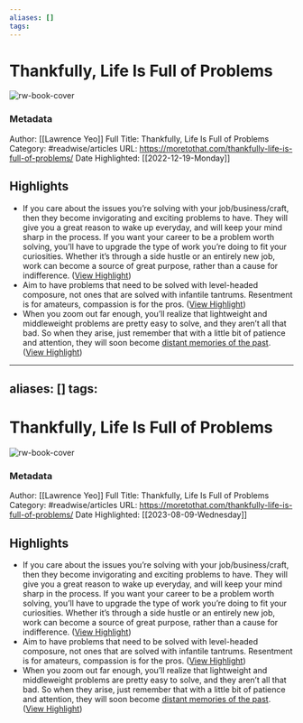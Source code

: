 ```yaml
---
aliases: []
tags:
---
```

# Thankfully, Life Is Full of Problems

![rw-book-cover](https://moretothat.com/wp-content/uploads/2019/10/Z02-Featured-Image-FB-1200x628-1.png)
### Metadata
Author: [[Lawrence Yeo]]
Full Title: Thankfully, Life Is Full of Problems
Category: #readwise/articles
URL: https://moretothat.com/thankfully-life-is-full-of-problems/
Date Highlighted: [[2022-12-19-Monday]]

## Highlights
- If you care about the issues you’re solving with your job/business/craft, then they become invigorating and exciting problems to have. They will give you a great reason to wake up everyday, and will keep your mind sharp in the process.
  If you want your career to be a problem worth solving, you’ll have to upgrade the type of work you’re doing to fit your curiosities. Whether it’s through a side hustle or an entirely new job, work can become a source of great purpose, rather than a cause for indifference. ([View Highlight](https://read.readwise.io/read/01gmnh763v7fp2dzbxy7rwdg4d))
- Aim to have problems that need to be solved with level-headed composure, not ones that are solved with infantile tantrums.
  Resentment is for amateurs, compassion is for the pros. ([View Highlight](https://read.readwise.io/read/01gmngzac847r4q9cx66gz0dbp))
- When you zoom out far enough, you’ll realize that lightweight and middleweight problems are pretty easy to solve, and they aren’t all that bad. So when they arise, just remember that with a little bit of patience and attention, they will soon become [distant memories of the past](https://moretothat.com/memory-is-fact-and-feeling/). ([View Highlight](https://read.readwise.io/read/01gmnh55sab05xesr0xtqadev8))
---
aliases: []
tags:
---
# Thankfully, Life Is Full of Problems

![rw-book-cover](https://moretothat.com/wp-content/uploads/2019/10/Z02-Featured-Image-FB-1200x628-1.png)
### Metadata
Author: [[Lawrence Yeo]]
Full Title: Thankfully, Life Is Full of Problems
Category: #readwise/articles
URL: https://moretothat.com/thankfully-life-is-full-of-problems/
Date Highlighted: [[2023-08-09-Wednesday]]

## Highlights
- If you care about the issues you’re solving with your job/business/craft, then they become invigorating and exciting problems to have. They will give you a great reason to wake up everyday, and will keep your mind sharp in the process.
  If you want your career to be a problem worth solving, you’ll have to upgrade the type of work you’re doing to fit your curiosities. Whether it’s through a side hustle or an entirely new job, work can become a source of great purpose, rather than a cause for indifference. ([View Highlight](https://read.readwise.io/read/01gmnh763v7fp2dzbxy7rwdg4d))
- Aim to have problems that need to be solved with level-headed composure, not ones that are solved with infantile tantrums.
  Resentment is for amateurs, compassion is for the pros. ([View Highlight](https://read.readwise.io/read/01gmngzac847r4q9cx66gz0dbp))
- When you zoom out far enough, you’ll realize that lightweight and middleweight problems are pretty easy to solve, and they aren’t all that bad. So when they arise, just remember that with a little bit of patience and attention, they will soon become [distant memories of the past](https://moretothat.com/memory-is-fact-and-feeling/). ([View Highlight](https://read.readwise.io/read/01gmnh55sab05xesr0xtqadev8))

